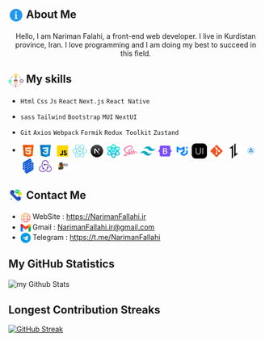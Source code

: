 ## <img width="30" align="center" src="./icons/About.png"> About Me

<p align="center">
  Hello, I am Nariman Falahi, a front-end web developer. I live in Kurdistan province, Iran. I love programming and I am doing my best to succeed in this field.
</p>

## <img width="30" align="center" src="./icons/Skills.png"> My skills

- `Html` `Css` `Js` `React` `Next.js` `React Native`

- `sass` `Tailwind` `Bootstrap` `MUI` `NextUI`

- `Git` `Axios` `Webpack` `Formik` `Redux Toolkit` `Zustand`

- <img width="30" align="center" src="./icons/Html.png"> <img width="30" align="center" src="./icons/Css.png"> <img width="30" align="center" src="./icons/Js.png"> <img width="30" align="center" src="./icons/React.png"> <img width="30" align="center" src="./icons/NextJs.png"> <img width="30" align="center" src="./icons/science.png"> <img width="30" align="center" src="./icons/Sass.png"> <img width="30" align="center" src="./icons/Tailwind.png"> <img width="30" align="center" src="./icons/Bootstrap.png"> <img width="30" align="center" src="./icons/MUI.png"> <img width="30" align="center" src="./icons/NextUI.png"> <img width="30" align="center" src="./icons/git.png"> <img width="30" align="center" src="./icons/axios.png"> <img width="30" align="center" src="./icons/webpack.png"> <img width="30" align="center" src="./icons/formik.png"> <img width="30" align="center" src="./icons/redux.png"> <img width="30" align="center" src="./icons/zustand.png">

## <img width="30" align="center" src="./icons/Contact.png"> Contact Me

- <img width="20" align="center" src="./icons/internet.png"> WebSite : https://NarimanFallahi.ir
- <img width="20" align="center" src="./icons/gmail.png"> Gmail : NarimanFallahi.ir@gmail.com
- <img width="20" align="center" src="./icons/telegram.png"> Telegram : https://t.me/NarimanFallahi

## My GitHub Statistics

<img align="center" src="https://github-readme-stats.vercel.app/api?username=nariman-fallahi&include_all_commits=true&count_private=true&show_icons=true&line_height=20&title_color=2B5BBD&icon_color=1124BB&text_color=A1A1A1&bg_color=0,000000,130F40" alt="my Github Stats"/>

## Longest Contribution Streaks

[![GitHub Streak](https://streak-stats.demolab.com?user=Nariman-Fallahi&theme=react)](https://git.io/streak-stats)
